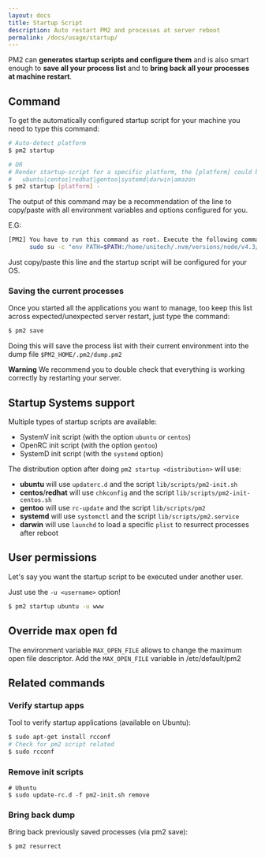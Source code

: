 ```yaml
---
layout: docs
title: Startup Script
description: Auto restart PM2 and processes at server reboot
permalink: /docs/usage/startup/
---
```


PM2 can **generates startup scripts and configure them** and is also smart enough to **save all your process list** and to **bring back all your processes at machine restart**.

## Command

To get the automatically configured startup script for your machine you need to type this command:

```bash
# Auto-detect platform
$ pm2 startup

# OR
# Render startup-script for a specific platform, the [platform] could be one of:
#   ubuntu|centos|redhat|gentoo|systemd|darwin|amazon
$ pm2 startup [platform] -
```

The output of this command may be a recommendation of the line to copy/paste with all environment variables and options configured for you.

E.G:

```bash
[PM2] You have to run this command as root. Execute the following command:
      sudo su -c "env PATH=$PATH:/home/unitech/.nvm/versions/node/v4.3/bin pm2 startup <distribution> -u <user> --hp <home-path>
```


Just copy/paste this line and the startup script will be configured for your OS.

### Saving the current processes

Once you started all the applications you want to manage, too keep this list across expected/unexpected server restart, just type the command:

```bash
$ pm2 save
```

Doing this will save the process list with their current environment into the dump file `$PM2_HOME/.pm2/dump.pm2`

**Warning** We recommend you to double check that everything is working correctly by restarting your server. 

## Startup Systems support

Multiple types of startup scripts are available:

- SystemV init script (with the option `ubuntu` or `centos`)
- OpenRC init script (with the option `gentoo`)
- SystemD init script (with the `systemd` option)

The distribution option after doing `pm2 startup <distribution>` will use:

- **ubuntu** will use `updaterc.d` and the script `lib/scripts/pm2-init.sh`
- **centos**/**redhat** will use `chkconfig` and the script `lib/scripts/pm2-init-centos.sh`
- **gentoo** will use `rc-update` and the script `lib/scripts/pm2`
- **systemd** will use `systemctl` and the script `lib/scripts/pm2.service`
- **darwin** will use `launchd` to load a specific `plist` to resurrect processes after reboot

## User permissions

Let's say you want the startup script to be executed under another user.

Just use the `-u <username>` option!

```bash
$ pm2 startup ubuntu -u www
```

## Override max open fd

The environment variable `MAX_OPEN_FILE` allows to change the maximum open file descriptor.
Add the `MAX_OPEN_FILE` variable in /etc/default/pm2 

## Related commands

### Verify startup apps

Tool to verify startup applications (available on Ubuntu):

```bash
$ sudo apt-get install rcconf
# Check for pm2 script related
$ sudo rcconf
```

### Remove init scripts

```
# Ubuntu
$ sudo update-rc.d -f pm2-init.sh remove
```

### Bring back dump

Bring back previously saved processes (via pm2 save):

```bash
$ pm2 resurrect
```
